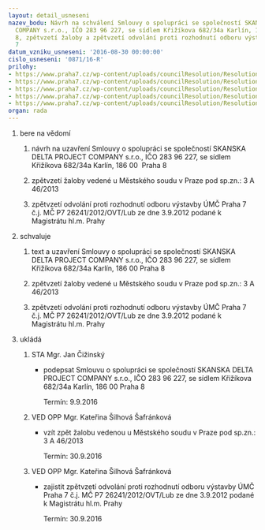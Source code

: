 ```yaml
---
layout: detail_usneseni
nazev_bodu: Návrh na schválení Smlouvy o spolupráci se společností SKANSKA DELTA PROJECT
  COMPANY s.r.o., IČO 283 96 227, se sídlem Křižíkova 682/34a Karlín, 186 00  Praha
  8, zpětvzetí žaloby a zpětvzetí odvolání proti rozhodnutí odboru výstavby ÚMČ Praha
  7
datum_vzniku_usneseni: '2016-08-30 00:00:00'
cislo_usneseni: '0871/16-R'
prilohy:
- https://www.praha7.cz/wp-content/uploads/councilResolution/Resolutions/28138/export/Skanska__duvodova_zprava_neverejna~98377.docx
- https://www.praha7.cz/wp-content/uploads/councilResolution/Resolutions/28138/export/20160824_Smlouvaospolupraci_revkn1~98376.docx
- https://www.praha7.cz/wp-content/uploads/councilResolution/Resolutions/28138/export/01a_popis~98375.docx
- https://www.praha7.cz/wp-content/uploads/councilResolution/Resolutions/28138/export/01b_vizu~98374.docx
- https://www.praha7.cz/wp-content/uploads/councilResolution/Resolutions/28138/export/export~297925.pdf
organ: rada
---
```

<ol class="urzList_view" id="urzList">
<li class="urzClass1" id=""><span name="1">bere na vědomí</span> 
<ol class="urzOlClass">
<li class="urzClass2" style="TEXT-ALIGN: left" id=""><span><p>návrh na uzavření&nbsp;Smlouvy o spolupráci se společností SKANSKA DELTA PROJECT COMPANY s.r.o., IČO 283 96 227, se sídlem Křižíkova 682/34a Karlín, 186 00&nbsp; Praha 8&nbsp;</p></span></li>
<li class="urzClass2" style="TEXT-ALIGN: left" id=""><span><p>zpětvzetí žaloby vedené u Městského soudu v Praze pod sp.zn.: 3 A 46/2013</p></span></li>
<li class="urzClass2" style="TEXT-ALIGN: left" id=""><span><p>zpětvzetí odvolání proti rozhodnutí odboru výstavby ÚMČ Praha 7 č.j. MČ P7 26241/2012/OVT/Lub ze dne 3.9.2012 podané k Magistrátu hl.m. Prahy</p></span></li></ol></li>
<li class="urzClass1" id=""><span name="24">schvaluje</span> 
<ol class="urzOlClass">
<li class="urzClass2" style="TEXT-ALIGN: left" id=""><span><p>text a uzavření Smlouvy o spolupráci se společností SKANSKA DELTA PROJECT COMPANY s.r.o., IČO 283 96 227, se sídlem Křižíkova 682/34a Karlín, 186 00 Praha 8</p></span></li>
<li class="urzClass2" style="TEXT-ALIGN: left" id=""><span><p>zpětvzetí žaloby vedené u Městského soudu v Praze pod sp.zn.: 3 A 46/2013</p></span></li>
<li class="urzClass2" style="TEXT-ALIGN: left" id=""><span><p>zpětvzetí odvolání proti rozhodnutí odboru výstavby ÚMČ Praha 7 č.j. MČ P7 26241/2012/OVT/Lub ze dne 3.9.2012 podané k Magistrátu hl.m. Prahy</p></span></li></ol></li><li class="urzClass1" id="urzUkoly"><span name="1">ukládá</span><ol class="urzOlClass"><li class="urzClass2"><span><p>STA Mgr. Jan Čižinský</p></span><ul class="urzUlClass"><li class="urzClass3"><span><p>podepsat Smlouvu o spolupráci se společností SKANSKA DELTA PROJECT COMPANY s.r.o., IČO 283 96 227, se sídlem Křižíkova 682/34a Karlín, 186 00  Praha 8</p></span><span class="urzUkolTermin">  Termín:&nbsp;9.9.2016</span></li></ul></li><li class="urzClass2"><span><p>VED OPP Mgr. Kateřina Šilhová Šafránková</p></span><ul class="urzUlClass"><li class="urzClass3"><span><p>vzít zpět žalobu vedenou u Městského soudu v Praze pod sp.zn.: 3 A 46/2013</p></span><span class="urzUkolTermin">  Termín:&nbsp;30.9.2016</span></li></ul></li><li class="urzClass2"><span><p>VED OPP Mgr. Kateřina Šilhová Šafránková</p></span><ul class="urzUlClass"><li class="urzClass3"><span><p>zajistit zpětvzetí odvolání proti rozhodnutí odboru výstavby ÚMČ Praha 7 č.j. MČ P7 26241/2012/OVT/Lub ze dne 3.9.2012 podané k Magistrátu hl.m. Prahy</p></span><span class="urzUkolTermin">  Termín:&nbsp;30.9.2016</span></li></ul></li></ol></li>
</ol>
